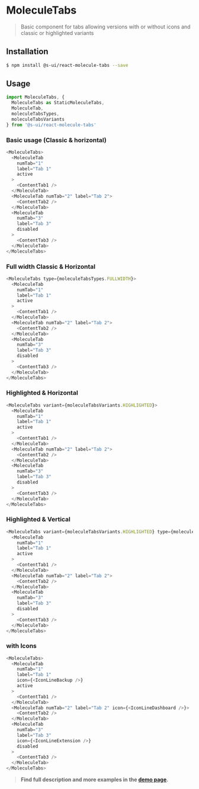 # MoleculeTabs

> Basic component for tabs allowing versions with or without icons and classic or highlighted variants

## Installation

```sh
$ npm install @s-ui/react-molecule-tabs --save
```

## Usage

```js
import MoleculeTabs, {
  MoleculeTabs as StaticMoleculeTabs,
  MoleculeTab,
  moleculeTabsTypes,
  moleculeTabsVariants
} from '@s-ui/react-molecule-tabs'
```

### Basic usage (Classic & horizontal)

```js
<MoleculeTabs>
  <MoleculeTab
    numTab="1"
    label="Tab 1"
    active
  >
    <ContentTab1 />
  </MoleculeTab>
  <MoleculeTab numTab="2" label="Tab 2">
    <ContentTab2 />
  </MoleculeTab>
  <MoleculeTab
    numTab="3"
    label="Tab 3"
    disabled
  >
    <ContentTab3 />
  </MoleculeTab>
</MoleculeTabs>
```


### Full width Classic & Horizontal
```js
<MoleculeTabs type={moleculeTabsTypes.FULLWIDTH}>
  <MoleculeTab
    numTab="1"
    label="Tab 1"
    active
  >
    <ContentTab1 />
  </MoleculeTab>
  <MoleculeTab numTab="2" label="Tab 2">
    <ContentTab2 />
  </MoleculeTab>
  <MoleculeTab
    numTab="3"
    label="Tab 3"
    disabled
  >
    <ContentTab3 />
  </MoleculeTab>
</MoleculeTabs>
```

### Highlighted & Horizontal
```js
<MoleculeTabs variant={moleculeTabsVariants.HIGHLIGHTED}>
  <MoleculeTab
    numTab="1"
    label="Tab 1"
    active
  >
    <ContentTab1 />
  </MoleculeTab>
  <MoleculeTab numTab="2" label="Tab 2">
    <ContentTab2 />
  </MoleculeTab>
  <MoleculeTab
    numTab="3"
    label="Tab 3"
    disabled
  >
    <ContentTab3 />
  </MoleculeTab>
</MoleculeTabs>
```


### Highlighted & Vertical
```js
<MoleculeTabs variant={moleculeTabsVariants.HIGHLIGHTED} type={moleculeTabsTypes.VERTICAL}>
  <MoleculeTab
    numTab="1"
    label="Tab 1"
    active
  >
    <ContentTab1 />
  </MoleculeTab>
  <MoleculeTab numTab="2" label="Tab 2">
    <ContentTab2 />
  </MoleculeTab>
  <MoleculeTab
    numTab="3"
    label="Tab 3"
    disabled
  >
    <ContentTab3 />
  </MoleculeTab>
</MoleculeTabs>
```

### with Icons

```js
<MoleculeTabs>
  <MoleculeTab
    numTab="1"
    label="Tab 1"
    icon={<IconLineBackup />}
    active
  >
    <ContentTab1 />
  </MoleculeTab>
  <MoleculeTab numTab="2" label="Tab 2" icon={<IconLineDashboard />}>
    <ContentTab2 />
  </MoleculeTab>
  <MoleculeTab
    numTab="3"
    label="Tab 3"
    icon={<IconLineExtension />}
    disabled
  >
    <ContentTab3 />
  </MoleculeTab>
</MoleculeTabs>
```


> **Find full description and more examples in the [demo page](https://sui-components.now.sh/workbench/molecule/tabs/demo).**
